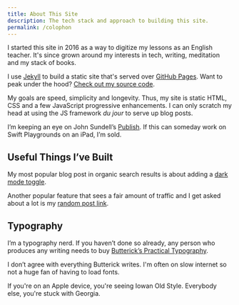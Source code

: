 ```yaml
---
title: About This Site 
description: The tech stack and approach to building this site. 
permalink: /colophon
--- 
```


I started this site in 2016 as a way to digitize my lessons as an English teacher. It's since grown around my interests in tech, writing, meditation and my stack of books. 

I use  [Jekyll](https://jekyllrb.com) to build a static site that's served over [GitHub Pages](https://pages.github.com). Want to peak under the hood? [Check out my source code](https://github.com/derekkedziora/derekkedziora.com). 

My goals are speed, simplicity and longevity. Thus, my site is static HTML, CSS and a few JavaScript progressive enhancements. I can only scratch my head at using the JS framework *du jour* to serve up blog posts.    

I’m keeping an eye on John Sundell’s [Publish](https://github.com/johnsundell/publish). If this can someday work on Swift Playgrounds on an iPad, I’m sold. 

## Useful Things I’ve Built 

My most popular blog post in organic search results is about adding a [dark mode toggle](/blog/dark-mode-revisited). 

Another popular feature that sees a fair amount of traffic and I get asked about a lot is my [random post link](/blog/Getting-Random-Post-in-Jekyll). 

## Typography 

I’m a typography nerd. If you haven’t done so already, any person who produces any writing needs to buy [Butterick’s Practical Typography](https://practicaltypography.com). 

I don’t agree with everything Butterick writes. I'm often on slow internet so not a huge fan of having to load fonts. 

If you're on an Apple device, you're seeing Iowan Old Style. Everybody else, you're stuck with Georgia. 

